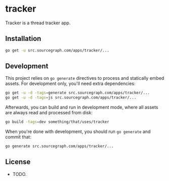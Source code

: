 # tracker

Tracker is a thread tracker app.

Installation
------------

```bash
go get -u src.sourcegraph.com/apps/tracker/...
```

Development
-----------

This project relies on `go generate` directives to process and statically embed assets. For development only, you'll need extra dependencies:

```bash
go get -u -d -tags=generate src.sourcegraph.com/apps/tracker/...
go get -u -d -tags=js src.sourcegraph.com/apps/tracker/...
```

Afterwards, you can build and run in development mode, where all assets are always read and processed from disk:

```bash
go build -tags=dev something/that/uses/tracker
```

When you're done with development, you should run `go generate` and commit that:

```bash
go generate src.sourcegraph.com/apps/tracker/...
```

License
-------

-	TODO.

